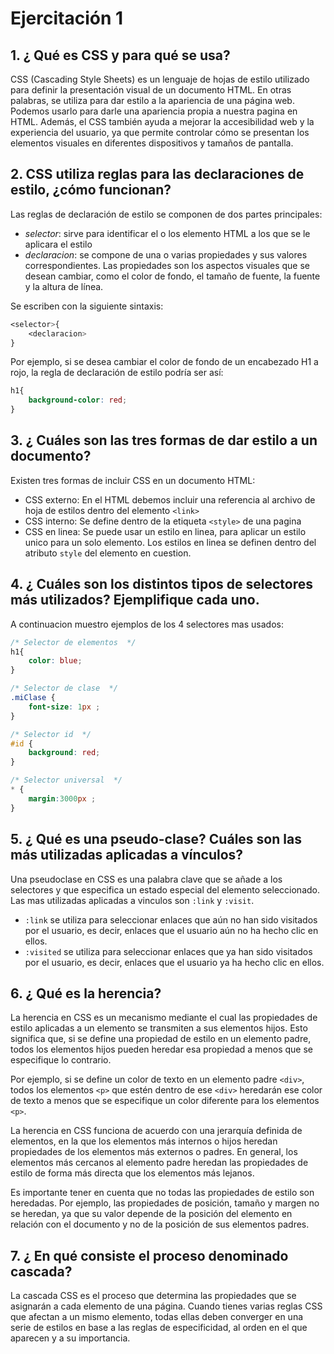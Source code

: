 # Ejercitación 1

## 1. ¿ Qué es CSS y para qué se usa?
CSS (Cascading Style Sheets) es un lenguaje de hojas de estilo utilizado para definir la presentación visual de un documento HTML. En otras palabras, se utiliza para dar estilo a la apariencia de una página web. Podemos usarlo para darle una apariencia propia a nuestra pagina en HTML. Además, el CSS también ayuda a mejorar la accesibilidad web y la experiencia del usuario, ya que permite controlar cómo se presentan los elementos visuales en diferentes dispositivos y tamaños de pantalla.

## 2. CSS utiliza reglas para las declaraciones de estilo, ¿cómo funcionan?
Las reglas de declaración de estilo se componen de dos partes principales:
- *selector*: sirve para identificar el o los elemento HTML a los que se le aplicara el estilo
- *declaracion*: se compone de una o varias propiedades y sus valores correspondientes. Las propiedades son los aspectos visuales que se desean cambiar, como el color de fondo, el tamaño de fuente, la fuente y la altura de línea.

Se escriben con la siguiente sintaxis:
```css
<selector>{
    <declaracion>
}
```

Por ejemplo, si se desea cambiar el color de fondo de un encabezado H1 a rojo, la regla de declaración de estilo podría ser así:
```css
h1{
    background-color: red;
}
```

## 3. ¿ Cuáles son las tres formas de dar estilo a un documento?
Existen tres formas de incluir CSS en un documento HTML:
- CSS externo: En el HTML debemos incluir una referencia al archivo de hoja de estilos dentro del elemento `<link>`
- CSS interno: Se define dentro de la etiqueta `<style>` de una pagina
- CSS en linea: Se puede usar un estilo en linea, para aplicar un estilo unico para un solo elemento. Los estilos en linea se definen dentro del atributo `style` del elemento en cuestion.

## 4. ¿ Cuáles son los distintos tipos de selectores más utilizados? Ejemplifique cada uno.
A continuacion muestro ejemplos de los 4 selectores mas usados:
```css
/* Selector de elementos  */
h1{
    color: blue;
}

/* Selector de clase  */
.miClase { 
    font-size: 1px ;
}

/* Selector id  */
#id {
    background: red; 
}

/* Selector universal  */
* {
    margin:3000px ;
}
```

## 5. ¿ Qué es una pseudo-clase? Cuáles son las más utilizadas aplicadas a vínculos?
Una pseudoclase en CSS es una palabra clave que se añade a los selectores y que especifica un estado especial del elemento seleccionado. Las mas utilizadas aplicadas a vinculos son `:link` y `:visit`.
- `:link` se utiliza para seleccionar enlaces que aún no han sido visitados por el usuario, es decir, enlaces que el usuario aún no ha hecho clic en ellos.
- `:visited` se utiliza para seleccionar enlaces que ya han sido visitados por el usuario, es decir, enlaces que el usuario ya ha hecho clic en ellos.

## 6. ¿ Qué es la herencia?
La herencia en CSS es un mecanismo mediante el cual las propiedades de estilo aplicadas a un elemento se transmiten a sus elementos hijos. Esto significa que, si se define una propiedad de estilo en un elemento padre, todos los elementos hijos pueden heredar esa propiedad a menos que se especifique lo contrario.

Por ejemplo, si se define un color de texto en un elemento padre `<div>`, todos los elementos `<p>` que estén dentro de ese `<div>` heredarán ese color de texto a menos que se especifique un color diferente para los elementos `<p>`.

La herencia en CSS funciona de acuerdo con una jerarquía definida de elementos, en la que los elementos más internos o hijos heredan propiedades de los elementos más externos o padres. En general, los elementos más cercanos al elemento padre heredan las propiedades de estilo de forma más directa que los elementos más lejanos.

Es importante tener en cuenta que no todas las propiedades de estilo son heredadas. Por ejemplo, las propiedades de posición, tamaño y margen no se heredan, ya que su valor depende de la posición del elemento en relación con el documento y no de la posición de sus elementos padres.

## 7. ¿ En qué consiste el proceso denominado cascada?
La cascada CSS es el proceso que determina las propiedades que se asignarán a cada elemento de una página. Cuando tienes varias reglas CSS que afectan a un mismo elemento, todas ellas deben converger en una serie de estilos en base a las reglas de especificidad, al orden en el que aparecen y a su importancia.
